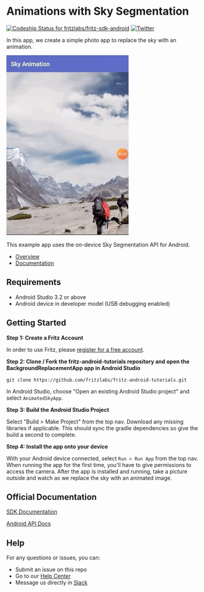 # Animations with Sky Segmentation

[ ![Codeship Status for fritzlabs/fritz-sdk-android](https://app.codeship.com/projects/c74152e0-65d1-0136-2d69-32e87736c6c6/status?branch=master)](https://app.codeship.com/projects/297281)
[![Twitter](https://img.shields.io/badge/twitter-@fritzlabs-blue.svg?style=flat)](http://twitter.com/fritzlabs)

In this app, we create a simple photo app to replace the sky with an animation.

![](images/skyani.gif)

This example app uses the on-device Sky Segmentation API for Android.

- [Overview](https://www.fritz.ai/features/image-segmentation.html)
- [Documentation](https://docs.fritz.ai/develop/vision/image-segmentation/android.html)

## Requirements

- Android Studio 3.2 or above
- Android device in developer model (USB debugging enabled)

## Getting Started

**Step 1: Create a Fritz Account**

In order to use Fritz, please [register for a free account](https://app.fritz.ai/register).

**Step 2: Clone / Fork the fritz-android-tutorials repository and open the BackgroundReplacementApp app in Android Studio**

```
git clone https://github.com/fritzlabs/fritz-android-tutorials.git
```

In Android Studio, choose "Open an existing Android Studio project" and select `AnimatedSkyApp`.

**Step 3: Build the Android Studio Project**

Select "Build > Make Project" from the top nav. Download any missing libraries if applicable. This should sync the gradle dependencies so give the build a second to complete.

**Step 4: Install the app onto your device**

With your Android device connected, select `Run > Run App` from the top nav. When running the app for the first time, you'll have to give permissions to access the camera. After the app is installed and running, take a picture outside and watch as we replace the sky with an animated image.

## Official Documentation

[SDK Documentation](https://docs.fritz.ai/)

[Android API Docs](https://docs.fritz.ai/android/latest/index.html)

## Help

For any questions or issues, you can:

- Submit an issue on this repo
- Go to our [Help Center](https://docs.fritz.ai/help-center/index.html)
- Message us directly in [Slack](https://join.slack.com/t/heartbeat-by-fritz/shared_invite/enQtNTY5NDM2MTQwMTgwLTAyODE3MmQzZjU2NWE5MDNmYTgwM2E1MjU5Y2Y2NmI2YTlkMTMwZTAwYTAwMzQ5NzQ2NDBhZjhmYjU2YWY3OGU)
